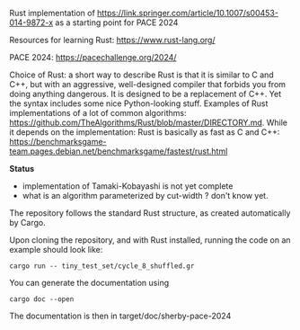 Rust implementation of https://link.springer.com/article/10.1007/s00453-014-9872-x as a starting point for PACE 2024

Resources for learning Rust:  https://www.rust-lang.org/

PACE 2024: https://pacechallenge.org/2024/

Choice of Rust: a short way to describe Rust is that it is similar to C and C++, but with an aggressive, well-designed compiler that forbids you from doing anything dangerous. It is designed to be a replacement of C++. Yet the syntax includes some nice Python-looking stuff. Examples of Rust implementations of a lot of common algorithms: https://github.com/TheAlgorithms/Rust/blob/master/DIRECTORY.md. While it depends on the implementation: Rust is basically as fast as C and C++: https://benchmarksgame-team.pages.debian.net/benchmarksgame/fastest/rust.html

**Status**
  - implementation of Tamaki-Kobayashi is not yet complete
  - what is an algorithm parameterized by cut-width ? don't know yet.

The repository follows the standard Rust structure, as created automatically by Cargo.

Upon cloning the repository, and with Rust installed, running the code on an example should look like:

```
cargo run -- tiny_test_set/cycle_8_shuffled.gr
```

You can generate the documentation using 

```
cargo doc --open
```

The documentation is then in target/doc/sherby-pace-2024
